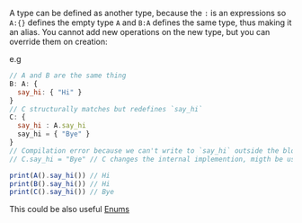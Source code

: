A type can be defined as another type, because the `:` is an expressions so `A:{}` defines the empty type `A` and `B:A` defines the same type, thus making it an alias. 
You cannot add new operations on the new type, but you can override them on  creation:

e.g 

```js
// A and B are the same thing
B: A: {
  say_hi: { "Hi" }
}
// C structurally matches but redefines `say_hi`
C: {
  say_hi : A.say_hi
  say_hi = { "Bye" }
}
// Compilation error because we can't write to `say_hi` outside the block
// C.say_hi = "Bye" // C changes the internal implemention, migth be useful to simulate inheritance

print(A().say_hi()) // Hi
print(B().say_hi()) // Hi
print(C().say_hi()) // Bye


```


This could be also useful [Enums](Replaced%20features/Enums.md)
